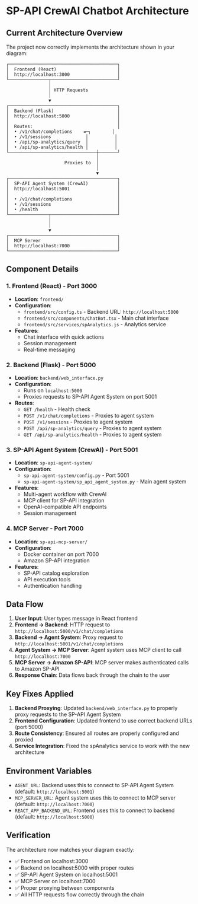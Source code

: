 ﻿# SP-API CrewAI Chatbot Architecture

## Current Architecture Overview

The project now correctly implements the architecture shown in your diagram:

```
┌─────────────────────────────────────────┐
│  Frontend (React)                       │
│  http://localhost:3000                  │
└───────────────┬─────────────────────────┘
                │
                │ HTTP Requests
                │
                ▼
┌─────────────────────────────────────────┐
│  Backend (Flask)                        │
│  http://localhost:5000                  │
│                                         │
│  Routes:                                │
│  • /v1/chat/completions    ◄─┐        │
│  • /v1/sessions             │          │
│  • /api/sp-analytics/query  │          │
│  • /api/sp-analytics/health │          │
└─────────────────────────────────┼───────┘
                                  │
                      Proxies to  │
                                  │
                                  ▼
┌─────────────────────────────────────────┐
│  SP-API Agent System (CrewAI)           │
│  http://localhost:5001                  │
│                                         │
│  • /v1/chat/completions                 │
│  • /v1/sessions                         │
│  • /health                              │
└───────────────┬─────────────────────────┘
                │
                │
                ▼
┌─────────────────────────────────────────┐
│  MCP Server                             │
│  http://localhost:7000                  │
└─────────────────────────────────────────┘
```

## Component Details

### 1. Frontend (React) - Port 3000
- **Location**: `frontend/`
- **Configuration**: 
  - `frontend/src/config.ts` - Backend URL: `http://localhost:5000`
  - `frontend/src/components/ChatBot.tsx` - Main chat interface
  - `frontend/src/services/spAnalytics.js` - Analytics service
- **Features**:
  - Chat interface with quick actions
  - Session management
  - Real-time messaging

### 2. Backend (Flask) - Port 5000
- **Location**: `backend/web_interface.py`
- **Configuration**: 
  - Runs on `localhost:5000`
  - Proxies requests to SP-API Agent System on port 5001
- **Routes**:
  - `GET /health` - Health check
  - `POST /v1/chat/completions` - Proxies to agent system
  - `POST /v1/sessions` - Proxies to agent system
  - `POST /api/sp-analytics/query` - Proxies to agent system
  - `GET /api/sp-analytics/health` - Proxies to agent system

### 3. SP-API Agent System (CrewAI) - Port 5001
- **Location**: `sp-api-agent-system/`
- **Configuration**: 
  - `sp-api-agent-system/config.py` - Port 5001
  - `sp-api-agent-system/sp_api_agent_system.py` - Main agent system
- **Features**:
  - Multi-agent workflow with CrewAI
  - MCP client for SP-API integration
  - OpenAI-compatible API endpoints
  - Session management

### 4. MCP Server - Port 7000
- **Location**: `sp-api-mcp-server/`
- **Configuration**: 
  - Docker container on port 7000
  - Amazon SP-API integration
- **Features**:
  - SP-API catalog exploration
  - API execution tools
  - Authentication handling

## Data Flow

1. **User Input**: User types message in React frontend
2. **Frontend → Backend**: HTTP request to `http://localhost:5000/v1/chat/completions`
3. **Backend → Agent System**: Proxy request to `http://localhost:5001/v1/chat/completions`
4. **Agent System → MCP Server**: Agent system uses MCP client to call `http://localhost:7000`
5. **MCP Server → Amazon SP-API**: MCP server makes authenticated calls to Amazon SP-API
6. **Response Chain**: Data flows back through the chain to the user

## Key Fixes Applied

1. **Backend Proxying**: Updated `backend/web_interface.py` to properly proxy requests to the SP-API Agent System
2. **Frontend Configuration**: Updated frontend to use correct backend URLs (port 5000)
3. **Route Consistency**: Ensured all routes are properly configured and proxied
4. **Service Integration**: Fixed the spAnalytics service to work with the new architecture

## Environment Variables

- `AGENT_URL`: Backend uses this to connect to SP-API Agent System (default: `http://localhost:5001`)
- `MCP_SERVER_URL`: Agent system uses this to connect to MCP server (default: `http://localhost:7000`)
- `REACT_APP_BACKEND_URL`: Frontend uses this to connect to backend (default: `http://localhost:5000`)

## Verification

The architecture now matches your diagram exactly:
- ✅ Frontend on localhost:3000
- ✅ Backend on localhost:5000 with proper routes
- ✅ SP-API Agent System on localhost:5001
- ✅ MCP Server on localhost:7000
- ✅ Proper proxying between components
- ✅ All HTTP requests flow correctly through the chain
